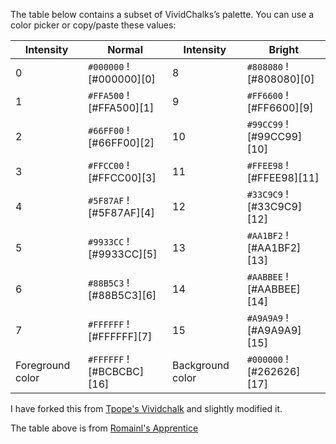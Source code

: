The table below contains a subset of VividChalks’s palette. You can use a color picker or copy/paste these values:

| Intensity        | Normal                   | Intensity        | Bright                   |
| ---------------- | ------------------------ | ---------------- | ------------------------ |
| 0                | `#000000` ![#000000][0]  | 8                | `#808080` ![#808080][0]  |
| 1                | `#FFA500` ![#FFA500][1]  | 9                | `#FF6600` ![#FF6600][9]  |
| 2                | `#66FF00` ![#66FF00][2]  | 10               | `#99CC99` ![#99CC99][10] |
| 3                | `#FFCC00` ![#FFCC00][3]  | 11               | `#FFEE98` ![#FFEE98][11] |
| 4                | `#5F87AF` ![#5F87AF][4]  | 12               | `#33C9C9` ![#33C9C9][12] |
| 5                | `#9933CC` ![#9933CC][5]  | 13               | `#AA1BF2` ![#AA1BF2][13] |
| 6                | `#88B5C3` ![#88B5C3][6]  | 14               | `#AABBEE` ![#AABBEE][14] |
| 7                | `#FFFFFF` ![#FFFFFF][7]  | 15               | `#A9A9A9` ![#A9A9A9][15] |
| Foreground color | `#FFFFFF` ![#BCBCBC][16] | Background color | `#000000` ![#262626][17] |

I have forked this from [Tpope's Vividchalk](https://github.com/tpope/vim-vividchalk)
and slightly modified it.

The table above is from [Romainl's Apprentice](https://github.com/romainl/Apprentice)
